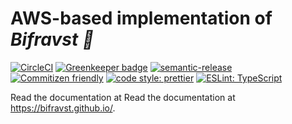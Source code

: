 # AWS-based implementation of _Bifravst :rainbow:_

[![CircleCI](https://circleci.com/gh/bifravst/aws/tree/saga.svg?style=svg)](https://circleci.com/gh/bifravst/aws/tree/saga)
[![Greenkeeper badge](https://badges.greenkeeper.io/bifravst/aws.svg)](https://greenkeeper.io/)
[![semantic-release](https://img.shields.io/badge/%20%20%F0%9F%93%A6%F0%9F%9A%80-semantic--release-e10079.svg)](https://github.com/semantic-release/semantic-release)
[![Commitizen friendly](https://img.shields.io/badge/commitizen-friendly-brightgreen.svg)](http://commitizen.github.io/cz-cli/)
[![code style: prettier](https://img.shields.io/badge/code_style-prettier-ff69b4.svg)](https://github.com/prettier/prettier/)
[![ESLint: TypeScript](https://img.shields.io/badge/ESLint-TypeScript-blue.svg)](https://github.com/typescript-eslint/typescript-eslint)

Read the documentation at Read the documentation at https://bifravst.github.io/.
